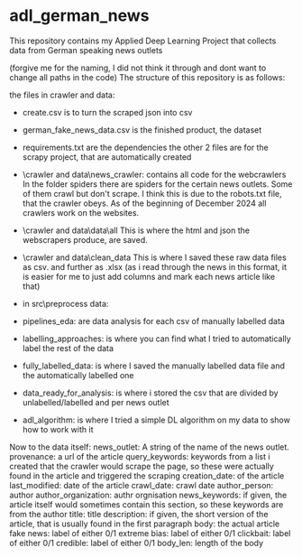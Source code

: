 # adl_german_news
This repository contains my Applied Deep Learning Project that collects data from German speaking news outlets

(forgive me for the naming, I did not think it through and dont want to change all paths in the code)
The structure of this repository is as follows:

the files in crawler and data:
- create.csv is to turn the scraped json into csv
- german_fake_news_data.csv is the finished product, the dataset
- requirements.txt are the dependencies
the other 2 files are for the scrapy project, that are automatically created

- \crawler and data\news_crawler: contains all code for the webcrawlers
In the folder spiders there are spiders for the certain news outlets.
Some of them crawl but don't scrape. I think this is due to the robots.txt file, that the crawler obeys.
As of the beginning of December 2024 all crawlers work on the websites.

- \crawler and data\data\all
This is where the html and json the webscrapers produce, are saved.

- \crawler and data\clean_data
This is where I saved these raw data files as csv.
and further as .xlsx (as i read through the news in this format, it is easier for me to just add columns and mark each news article like that)

- in src\preprocess data:

- pipelines_eda: are data analysis for each csv of manually labelled data
- labelling_approaches: is where you can find what I tried to automatically label the rest of the data
- fully_labelled_data: is where I saved the manually labelled data file and the automatically labelled one
- data_ready_for_analysis: is where i stored the csv that are divided by unlabelled/labelled and per news outlet
- adl_algorithm: is where I tried a simple DL algorithm on my data to show how to work with it

Now to the data itself:
news_outlet: A string of the name of the news outlet.
provenance: a url of the article
query_keywords: keywords from a list i created that the crawler would scrape the page, so these were actually found in the article and triggered the scraping
creation_date: of the article
last_modified: date of the article
crawl_date: crawl date
author_person: author
author_organization: authr orgnisation
news_keywords: if given, the article itself would sometimes contain this section, so these keywords are from the author
title: title
description: if given, the short version of the article, that is usually found in the first paragraph
body: the actual article
fake news: label of either 0/1
extreme bias: label of either 0/1
clickbait: label of either 0/1
credible: label of either 0/1
body_len: length of the body
